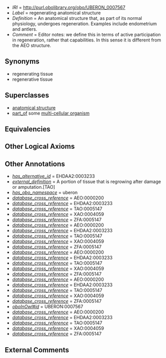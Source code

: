  * *IRI* = http://purl.obolibrary.org/obo/UBERON_0007567
 * *Label* = regenerating anatomical structure
 * *Definition* = An anatomical structure that, as part of its normal physiology, undergoes regeneration. Examples include endometrium and antlers.
 * *Comment* = Editor notes: we define this in terms of active participation in regeneration, rather that capabilities. In this sense it is different from the AEO structure.

## Synonyms

 * regenerating tissue
 * regenerative tissue

## Superclasses

 * [anatomical structure](../../UBERON/61/UBERON_0000061.md)
 * [part_of](../../BFO/50/BFO_0000050.md) some [multi-cellular organism](../../UBERON/68/UBERON_0000468.md)

## Equivalencies


## Other Logical Axioms


## Other Annotations

 * *[has_alternative_id](../../Id/oboInOwl#hasAlternativeId.md)* = EHDAA2:0003233
 * *[external_definition](../../UBPROP/01/UBPROP_0000001.md)* = A portion of tissue that is regrowing after damage or amputation.[TAO]
 * *[has_obo_namespace](../../ce/oboInOwl#hasOBONamespace.md)* = uberon
 * *[database_cross_reference](../../ef/oboInOwl#hasDbXref.md)* = AEO:0000200
 * *[database_cross_reference](../../ef/oboInOwl#hasDbXref.md)* = EHDAA2:0003233
 * *[database_cross_reference](../../ef/oboInOwl#hasDbXref.md)* = TAO:0005147
 * *[database_cross_reference](../../ef/oboInOwl#hasDbXref.md)* = XAO:0004059
 * *[database_cross_reference](../../ef/oboInOwl#hasDbXref.md)* = ZFA:0005147
 * *[database_cross_reference](../../ef/oboInOwl#hasDbXref.md)* = AEO:0000200
 * *[database_cross_reference](../../ef/oboInOwl#hasDbXref.md)* = EHDAA2:0003233
 * *[database_cross_reference](../../ef/oboInOwl#hasDbXref.md)* = TAO:0005147
 * *[database_cross_reference](../../ef/oboInOwl#hasDbXref.md)* = XAO:0004059
 * *[database_cross_reference](../../ef/oboInOwl#hasDbXref.md)* = ZFA:0005147
 * *[database_cross_reference](../../ef/oboInOwl#hasDbXref.md)* = AEO:0000200
 * *[database_cross_reference](../../ef/oboInOwl#hasDbXref.md)* = EHDAA2:0003233
 * *[database_cross_reference](../../ef/oboInOwl#hasDbXref.md)* = TAO:0005147
 * *[database_cross_reference](../../ef/oboInOwl#hasDbXref.md)* = XAO:0004059
 * *[database_cross_reference](../../ef/oboInOwl#hasDbXref.md)* = ZFA:0005147
 * *[database_cross_reference](../../ef/oboInOwl#hasDbXref.md)* = AEO:0000200
 * *[database_cross_reference](../../ef/oboInOwl#hasDbXref.md)* = EHDAA2:0003233
 * *[database_cross_reference](../../ef/oboInOwl#hasDbXref.md)* = TAO:0005147
 * *[database_cross_reference](../../ef/oboInOwl#hasDbXref.md)* = XAO:0004059
 * *[database_cross_reference](../../ef/oboInOwl#hasDbXref.md)* = ZFA:0005147
 * *[oboInOwl#id](../../id/oboInOwl#id.md)* = UBERON:0007567
 * *[database_cross_reference](../../ef/oboInOwl#hasDbXref.md)* = AEO:0000200
 * *[database_cross_reference](../../ef/oboInOwl#hasDbXref.md)* = EHDAA2:0003233
 * *[database_cross_reference](../../ef/oboInOwl#hasDbXref.md)* = TAO:0005147
 * *[database_cross_reference](../../ef/oboInOwl#hasDbXref.md)* = XAO:0004059
 * *[database_cross_reference](../../ef/oboInOwl#hasDbXref.md)* = ZFA:0005147

## External Comments

